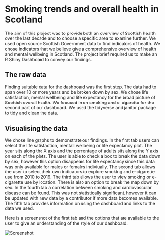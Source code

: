 # Smoking trends and overall health in Scotland 

The aim of this project was to provide both an overview of Scottish health over the last decade and to choose a specific area to examine further. 
We used open source Scottish Government data to find indicators of health. We chose indicators that we believe give a comprehensive overview of health and 
mental wellbeing in Scotland. The project brief required us to make an R Shiny Dashboard to convey our findings. 

## The raw data 

Finding suitable data for the dashboard was the first step. The data had to span over 10 or more years and be broken down by sex. We chose life satisfaction, 
mental wellbeing and life expectancy for the broad picture of Scottish overall health. We focused in on smoking and e-cigarette for the second part of our 
dashboard. We used the tidyverse and janitor package to tidy and clean the data. 

## Visualising the data 

We chose line graphs to demonstrate our findings. In the first tab users can select the life satisfaction, mentall wellbeing or life expectancy plot. The year 
sits along the X axis and the percentage of adults sits along the Y axis on each of the plots. The user is able to check a box to break the data down by sex, 
however this option disappears for life expectancy since this data was only available for males or females indiviually. The second tab allows the user to 
select their own indicators to explore smoking and e-cigarette use from 2010 to 2019. The third tab allows the user to view smoking or e-cigarette use by 
location. There is also an option to break the map down by sex. In the fourth tab a correlation between smoking and cardiovascular disease can be found. This 
was not statistically significant, however it can be updated with new data by a contributor if more data becomes available. The fifth tab provides information 
on using the dashboard and links to the data we used. 

Here is a screenshot of the first tab and the options that are available to the user to give an understanding of the style of our dashboard. 

![Screenshot](first_tab.png) 
